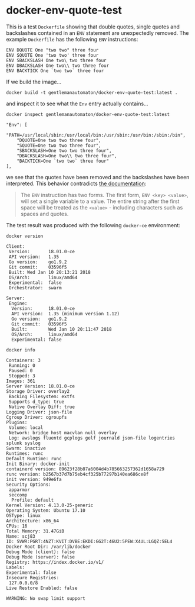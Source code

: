 # docker-env-quote-test

This is a test `Dockerfile` showing that double quotes, single quotes and
backslashes contained in an `ENV` statement are unexpectedly removed. The
example `Dockerfile` has the following `ENV` instructions:

```
ENV DQUOTE One "two two" three four
ENV SQUOTE One 'two two' three four
ENV SBACKSLASH One two\ two three four
ENV DBACKSLASH One two\\ two three four
ENV BACKTICK One `two two` three four
```

If we build the image...

```
docker build -t gentlemanautomaton/docker-env-quote-test:latest .
```

and inspect it to see what the `Env` entry actually contains...

```
docker inspect gentlemanautomaton/docker-env-quote-test:latest

"Env": [
	"PATH=/usr/local/sbin:/usr/local/bin:/usr/sbin:/usr/bin:/sbin:/bin",
	"DQUOTE=One two two three four",
	"SQUOTE=One two two three four",
	"SBACKSLASH=One two two three four",
	"DBACKSLASH=One two\\ two three four",
	"BACKTICK=One `two two` three four"
],
```

we see that the quotes have been removed and the backslashes have been
interpreted. This behavior contradicts
[the documentation](https://docs.docker.com/engine/reference/builder/#env):

> The `ENV` instruction has two forms. The first form, `ENV <key> <value>`, will
> set a single variable to a value. The entire string after the first space will
> be treated as the `<value>` - including characters such as spaces and quotes.

The test result was produced with the following `docker-ce` environment:

```
docker version

Client:
 Version:       18.01.0-ce
 API version:   1.35
 Go version:    go1.9.2
 Git commit:    03596f5
 Built: Wed Jan 10 20:13:21 2018
 OS/Arch:       linux/amd64
 Experimental:  false
 Orchestrator:  swarm

Server:
 Engine:
  Version:      18.01.0-ce
  API version:  1.35 (minimum version 1.12)
  Go version:   go1.9.2
  Git commit:   03596f5
  Built:        Wed Jan 10 20:11:47 2018
  OS/Arch:      linux/amd64
  Experimental: false
```

```
docker info

Containers: 3
 Running: 0
 Paused: 0
 Stopped: 3
Images: 361
Server Version: 18.01.0-ce
Storage Driver: overlay2
 Backing Filesystem: extfs
 Supports d_type: true
 Native Overlay Diff: true
Logging Driver: json-file
Cgroup Driver: cgroupfs
Plugins:
 Volume: local
 Network: bridge host macvlan null overlay
 Log: awslogs fluentd gcplogs gelf journald json-file logentries splunk syslog
Swarm: inactive
Runtimes: runc
Default Runtime: runc
Init Binary: docker-init
containerd version: 89623f28b87a6004d4b785663257362d1658a729
runc version: b2567b37d7b75eb4cf325b77297b140ea686ce8f
init version: 949e6fa
Security Options:
 apparmor
 seccomp
  Profile: default
Kernel Version: 4.13.0-25-generic
Operating System: Ubuntu 17.10
OSType: linux
Architecture: x86_64
CPUs: 16
Total Memory: 31.47GiB
Name: scj83
ID: SVWR:PGRT:4NZT:KVIT:DVBE:EKDI:GG2T:46U2:5PEW:X4UL:LGQZ:SEL4
Docker Root Dir: /var/lib/docker
Debug Mode (client): false
Debug Mode (server): false
Registry: https://index.docker.io/v1/
Labels:
Experimental: false
Insecure Registries:
 127.0.0.0/8
Live Restore Enabled: false

WARNING: No swap limit support
```
